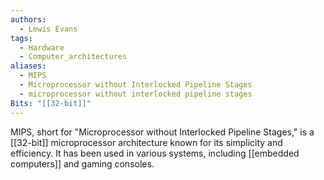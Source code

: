```yaml
---
authors: 
  - Lewis Evans
tags:
  - Hardware
  - Computer_architectures
aliases:
  - MIPS
  - Microprocessor without Interlocked Pipeline Stages
  - microprocessor without interlocked pipeline stages
Bits: "[[32-bit]]"
---
```

MIPS, short for "Microprocessor without Interlocked Pipeline Stages," is a [[32-bit]] microprocessor architecture known for its simplicity and efficiency. It has been used in various systems, including [[embedded computers]] and gaming consoles.